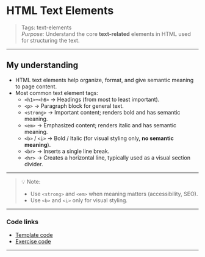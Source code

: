 # HTML Text Elements

> Tags: text-elements  
> _Purpose:_ Understand the core **text-related** elements in HTML used for structuring the text.

---

## My understanding

- HTML text elements help organize, format, and give semantic meaning to page content.
- Most common text element tags:
  - `<h1>`–`<h6>` → Headings (from most to least important).
  - `<p>` → Paragraph block for general text.
  - `<strong>` → Important content; renders bold and has semantic meaning.
  - `<em>` → Emphasized content; renders italic and has semantic meaning.
  - `<b>` / `<i>` → Bold / Italic (for visual styling only, **no semantic meaning**).
  - `<br>` → Inserts a single line break.
  - `<hr>` → Creates a horizontal line, typically used as a visual section divider.

---

> 💡 Note:
>
> - Use `<strong>` and `<em>` when meaning matters (accessibility, SEO).
> - Use `<b>` and `<i>` only for visual styling.

---

### Code links

- [Template code](01-template.html)
- [Exercise code](02-exercise.html)

---
